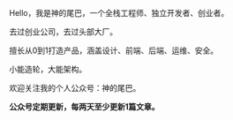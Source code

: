 Hello，我是神的尾巴，一个全栈工程师、独立开发者、创业者。

去过创业公司，去过头部大厂。

擅长从0到1打造产品，涵盖设计、前端、后端、运维、安全。

小能造轮，大能架构。

欢迎关注我的个人公众号：神的尾巴。

**公众号定期更新，每两天至少更新1篇文章。**
